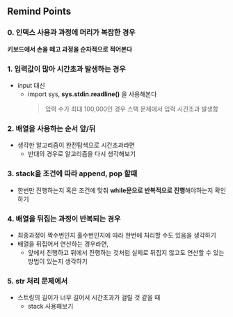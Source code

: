 ## Remind Points 
### 0. 인덱스 사용과 과정에 머리가 복잡한 경우 
**키보드에서 손을 떼고 과정을 순차적으로 적어본다**

### 1. 입력값이 많아 시간초과 발생하는 경우
+ input 대신
  + import sys, **sys.stdin.readline()** 을 사용해본다
    > 입력 수가 최대 100,000인 경우 스택 문제에서 입력 시간초과 발생함

### 2. 배열을 사용하는 순서 앞/뒤 
+ 생각한 알고리즘이 완전탐색으로 시간초과라면
  + 반대의 경우로 알고리즘을 다시 생각해보기

### 3. stack을 조건에 따라 append, pop 할때 
+ 한번만 진행하는지 혹은 조건에 맞춰 **while문으로 반복적으로 진행**해야하는지 확인하기

### 4. 배열을 뒤집는 과정이 반복되는 경우 
+ 최종과정이 짝수번인지 홀수번인지에 따라 한번에 처리할 수도 있음을 생각하기
+ 배열을 뒤집어서 연산하는 경우라면,
  + 앞에서 진행하고 뒤에서 진행하는 것처럼 실제로 뒤집지 않고도 연산할 수 있는 방법이 있는지 생각하기 

### 5. str 처리 문제에서 
+ 스트링의 길이가 너무 길어서 시간초과가 걸릴 것 같을 때
  + stack 사용해보기
